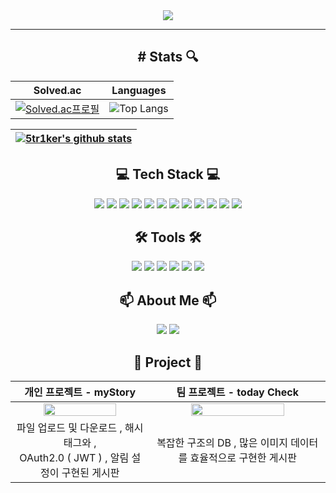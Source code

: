 <div align="center">
  <img src="https://capsule-render.vercel.app/api?type=waving&color=3B86FF&height=200&section=header&text=welcome&desc=5tr1ker%20Github%20Profile&fontSize=60&fontColor=ffffff&fontAlignY=30&descSize=20&descAlignY=50&stroke=E1FAFF">
<hr/>
  <h2># Stats 🔍</h2>
<div align="center">

|                                                       Solved.ac                                                        |                                                             Languages                                                              |
| :--------------------------------------------------------------------------------------------------------------------: | :--------------------------------------------------------------------------------------------------------------------------------: |
| [![Solved.ac프로필](http://mazassumnida.wtf/api/v2/generate_badge?boj=tjseocld)](https://solved.ac/profile/tjseocld) | ![Top Langs](https://github-readme-stats.vercel.app/api/top-langs/?username=5tr1ker&layout=compact&theme=prussian&langs_count=8) |

| [![5tr1ker's github stats](https://github-readme-stats.vercel.app/api?username=5tr1ker&show_icons=true&theme=prussian)](https://github.com/5tr1ker/github-readme-stats) |
| :-----------------------------------------------------------------------------------------------------------------------: |

  <div align="center">
  <h2>💻 Tech Stack 💻</h2>
    <img src="https://img.shields.io/badge/HTML5-E34F26?style=for-the-badge&logo=HTML5&logoColor=white">
    <img src="https://img.shields.io/badge/CSS3-1572B6?style=for-the-badge&logo=CSS3&logoColor=white">
<img src="https://img.shields.io/badge/React.js-%2320232a.svg?style=for-the-badge&logo=react&logoColor=%2361DAFB">
<img src="https://img.shields.io/badge/Java-2C2255?style=for-the-badge&logo=Eclipse IDE&logoColor=white">
<img src="https://img.shields.io/badge/Spring Framework-%236DB33F.svg?style=for-the-badge&logo=spring&logoColor=white">
    <img src="https://img.shields.io/badge/Spring Boot-6DB33F?style=for-the-badge&logo=Spring Boot&logoColor=white">
<img src="https://img.shields.io/badge/Spring Security-6DB33F?style=for-the-badge&logo=Spring Security&logoColor=white">
<img src="https://img.shields.io/badge/JPA Hibernate & QueryDSL-59666C?style=for-the-badge&logo=Hibernate&logoColor=white">
<img src="https://img.shields.io/badge/MySQL-4479A1?style=for-the-badge&logo=MySQL&logoColor=white">
    <img src="https://img.shields.io/badge/JUnit5-25A162?style=for-the-badge&logo=JUnit5&logoColor=white">
<img src="https://img.shields.io/badge/Docker-2496ED?style=for-the-badge&logo=Docker&logoColor=white">
<img src="https://img.shields.io/badge/Amazon EC2-FF9900?style=for-the-badge&logo=Amazon EC2&logoColor=white">

  <h2>🛠 Tools 🛠</h2>
  <img src="https://img.shields.io/badge/Git-F05032.svg?&style=for-the-badge&logo=Git&logoColor=white">
  <img src="https://img.shields.io/badge/Eclipse%20IDE-2C2255.svg?&style=for-the-badge&logo=Eclipse%20IDE&logoColor=white">
  <img src="https://img.shields.io/badge/Visual%20Studio%20Code-007ACC.svg?&style=for-the-badge&logo=Visual%20Studio%20Code&logoColor=white">
  <img src="https://img.shields.io/badge/Swagger-85EA2D?style=for-the-badge&logo=Swagger&logoColor=white">
  <img src="https://img.shields.io/badge/Postman-FF6C37?style=for-the-badge&logo=Postman&logoColor=white">
   <img src="https://img.shields.io/badge/SourceTree-0052CC?style=for-the-badge&logo=SourceTree&logoColor=white">
  
<h2>📫 About Me 📫</h2>
<a href="https://velog.io/@tjseocld"><img src="https://img.shields.io/badge/Velog-20C997?style=flat&logo=Velog&logoColor=white&link=https://velog.io/@tjseocld"/></a>
<a href="mailto:tjseocld@gmail.com"><img src="https://img.shields.io/badge/Gmail-EA4335?style=flat&logo=Gmail&logoColor=white&link=mailto:tjseocld@gmail.com"/></a>

<br />
<h2>📖 Project 📖</h2>
    
|                                                       개인 프로젝트 - myStory                                                        |                                                              팀 프로젝트 - today Check                                                              |
| :--------------------------------------------------------------------------------------------------------------------: | :--------------------------------------------------------------------------------------------------------------------------------: |
| <img src="https://user-images.githubusercontent.com/49367338/206065122-d03c2ef9-b8f6-49cc-83bc-271437aa6443.png" width="75%"> | <img src="https://user-images.githubusercontent.com/49367338/214649874-75fb23ac-644a-4a9a-b17d-373c6e9945a5.png" width="75%"> |
| 파일 업로드 및 다운로드 , 해시태그와 , <br/> OAuth2.0 ( JWT ) , 알림 설정이 구현된 게시판 | 복잡한 구조의 DB , 많은 이미지 데이터를 효율적으로 구현한 게시판 |
    
